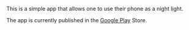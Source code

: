 This is a simple app that allows one to use their phone as a night light. 

The app is currently published in the [Google Play](https://play.google.com/store/apps/details?id=net.zurad.bob.whitenoisenightlight) Store.
